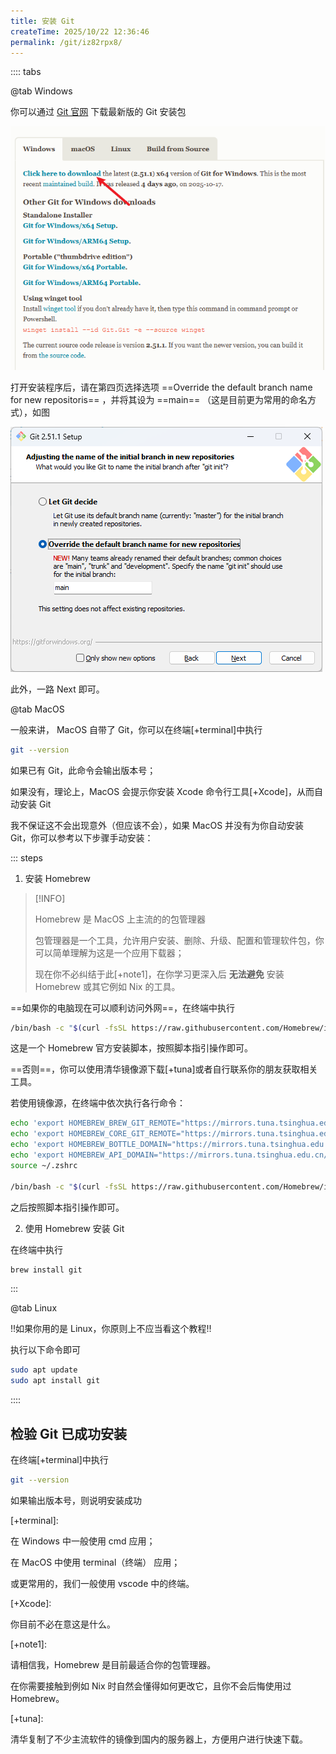 ```yaml
---
title: 安装 Git
createTime: 2025/10/22 12:36:46
permalink: /git/iz82rpx8/
---
```


:::: tabs

@tab Windows

你可以通过 [Git 官网](https://git-scm.com/install/windows) 下载最新版的 Git 安装包

![Windows-Download](../images/4fll3zro/git-download-Windows.png)

打开安装程序后，请在第四页选择选项 ==Override the default branch name for new repositoris== ，并将其设为 ==main== （这是目前更为常用的命名方式），如图

![Windows-Installer](../images/4fll3zro/git-setup-Windows.png)

此外，一路 Next 即可。


@tab MacOS

一般来讲， MacOS 自带了 Git，你可以在终端[+terminal]中执行

```bash
git --version

```

如果已有 Git，此命令会输出版本号；

如果没有，理论上，MacOS 会提示你安装 Xcode 命令行工具[+Xcode]，从而自动安装 Git

我不保证这不会出现意外（但应该不会），如果 MacOS 并没有为你自动安装 Git，你可以参考以下步骤手动安装：

  ::: steps

  1. 安装 Homebrew

  > [!INFO]
  >
  > Homebrew 是 MacOS 上主流的的包管理器
  >
  > 包管理器是一个工具，允许用户安装、删除、升级、配置和管理软件包，你可以简单理解为这是一个应用下载器；
  >
  > 现在你不必纠结于此[+note1]，在你学习更深入后 **无法避免** 安装 Homebrew 或其它例如 Nix 的工具。

  ==如果你的电脑现在可以顺利访问外网==，在终端中执行

  ```bash
  /bin/bash -c "$(curl -fsSL https://raw.githubusercontent.com/Homebrew/install/HEAD/install.sh)"
  ```

  这是一个 Homebrew 官方安装脚本，按照脚本指引操作即可。

  ==否则==，你可以使用清华镜像源下载[+tuna]或者自行联系你的朋友获取相关工具。

  若使用镜像源，在终端中依次执行各行命令：

  ```bash
  echo 'export HOMEBREW_BREW_GIT_REMOTE="https://mirrors.tuna.tsinghua.edu.cn/git/homebrew/brew.git"' >> ~/.zshrc
  echo 'export HOMEBREW_CORE_GIT_REMOTE="https://mirrors.tuna.tsinghua.edu.cn/git/homebrew/homebrew-core.git"' >> ~/.zshrc
  echo 'export HOMEBREW_BOTTLE_DOMAIN="https://mirrors.tuna.tsinghua.edu.cn/homebrew-bottles"' >> ~/.zshrc
  echo 'export HOMEBREW_API_DOMAIN="https://mirrors.tuna.tsinghua.edu.cn/homebrew-bottles/api"' >> ~/.zshrc
  source ~/.zshrc

  /bin/bash -c "$(curl -fsSL https://raw.githubusercontent.com/Homebrew/install/HEAD/install.sh)"
  ```

  之后按照脚本指引操作即可。

  2. 使用 Homebrew 安装 Git

  在终端中执行

  ```bash
  brew install git
  ```

  :::

@tab Linux

!!如果你用的是 Linux，你原则上不应当看这个教程!!

执行以下命令即可

```bash
sudo apt update
sudo apt install git
```

::::

## 检验 Git 已成功安装

在终端[+terminal]中执行

```bash
git --version
```

如果输出版本号，则说明安装成功

[+terminal]:

  在 Windows 中一般使用 cmd 应用；

  在 MacOS 中使用 terminal（终端） 应用；

  或更常用的，我们一般使用 vscode 中的终端。

[+Xcode]: 

  你目前不必在意这是什么。

[+note1]: 

  请相信我，Homebrew 是目前最适合你的包管理器。
  
  在你需要接触到例如 Nix 时自然会懂得如何更改它，且你不会后悔使用过 Homebrew。

[+tuna]: 

  清华复制了不少主流软件的镜像到国内的服务器上，方便用户进行快速下载。